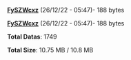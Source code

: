 [**FySZWcxz**](/data/FySZWcxz.txt) (26/12/22 - 05:47)- 188 bytes

[**FySZWcxz**](/data/FySZWcxz.txt) (26/12/22 - 05:47)- 188 bytes

**Total Datas**: 1749

**Total Size**: 10.75 MB / 10.8 MB